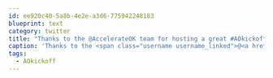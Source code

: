 ```yaml
---
id: ee920c40-5a8b-4e2e-a3d6-775942248183
blueprint: text
category: twitter
title: "Thanks to the @AccelerateOK team for hosting a great #AOkickoff tonight! (and to @rtaylor and @ozzyozmunds for rockin' the place)"
caption: 'Thanks to the <span class="username username_linked">@<a href="https://twitter.com/AccelerateOK" title="Accelerate Okanagan">AccelerateOK</a></span> team for hosting a great <span class="hashtag hashtag_local">#<a href="http://tweettemp.darylchymko.ca/?tag=aokickoff">AOkickoff</a> tonight! (and to <span class="username username_linked">@<a href="https://twitter.com/rtaylor" title="Elon Musk">rtaylor</a></span> and <span class="username username_linked">@<a href="https://twitter.com/ozzyozmunds" title="Ozzy Ozmunds">ozzyozmunds</a></span> for rockin'' the place)'
tags:
  - AOkickoff
---
```

